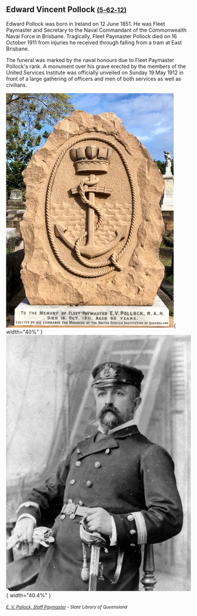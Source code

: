 ## Edward Vincent Pollock <small>[(5‑62‑12)](https://brisbane.discovereverafter.com/profile/32002252 "Go to Memorial Information" )</small>

Edward Pollock was born in Ireland on 12 June 1851. He was Fleet Paymaster and Secretary to the Naval Commandant of the Commonwealth Naval Force in Brisbane. Tragically, Fleet Paymaster Pollock died on 16 October 1911 from injuries he received through falling from a tram at East Brisbane. 

The funeral was marked by the naval honours due to Fleet Paymaster Pollock's rank. A monument over his grave erected by the members of the United Services Institute was officially unveiled on Sunday 19 May 1912 in front of a large gathering of officers and men of both services as well as civilians.

![Edward Vincent Pollock's headstone](../assets/anchor.jpg){ width="40%" }  ![E. V. Pollock, Staff Paymaster](../assets/edward-vincent-pollock.jpg){ width="40.4%" }  

*<small>[E. V. Pollock, Staff Paymaster](http://onesearch.slq.qld.gov.au/permalink/f/1upgmng/slq_alma21218736630002061) - State Library of Queensland </small>* 
